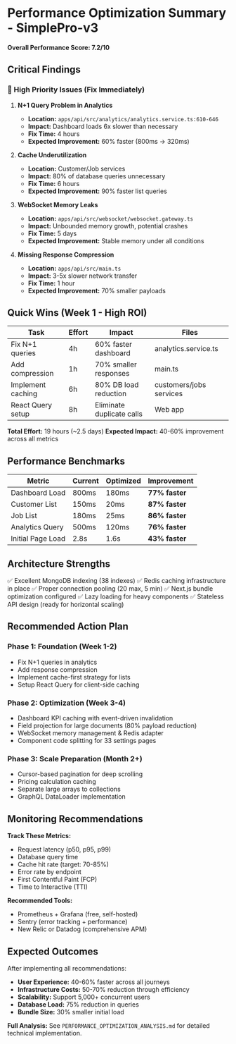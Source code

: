 # Performance Optimization Summary - SimplePro-v3

**Overall Performance Score: 7.2/10**

## Critical Findings

### 🔴 High Priority Issues (Fix Immediately)

1. **N+1 Query Problem in Analytics**
   - **Location:** `apps/api/src/analytics/analytics.service.ts:610-646`
   - **Impact:** Dashboard loads 6x slower than necessary
   - **Fix Time:** 4 hours
   - **Expected Improvement:** 60% faster (800ms → 320ms)

2. **Cache Underutilization**
   - **Location:** Customer/Job services
   - **Impact:** 80% of database queries unnecessary
   - **Fix Time:** 6 hours
   - **Expected Improvement:** 90% faster list queries

3. **WebSocket Memory Leaks**
   - **Location:** `apps/api/src/websocket/websocket.gateway.ts`
   - **Impact:** Unbounded memory growth, potential crashes
   - **Fix Time:** 5 days
   - **Expected Improvement:** Stable memory under all conditions

4. **Missing Response Compression**
   - **Location:** `apps/api/src/main.ts`
   - **Impact:** 3-5x slower network transfer
   - **Fix Time:** 1 hour
   - **Expected Improvement:** 70% smaller payloads

## Quick Wins (Week 1 - High ROI)

| Task              | Effort | Impact                    | Files                   |
| ----------------- | ------ | ------------------------- | ----------------------- |
| Fix N+1 queries   | 4h     | 60% faster dashboard      | analytics.service.ts    |
| Add compression   | 1h     | 70% smaller responses     | main.ts                 |
| Implement caching | 6h     | 80% DB load reduction     | customers/jobs services |
| React Query setup | 8h     | Eliminate duplicate calls | Web app                 |

**Total Effort:** 19 hours (~2.5 days)
**Expected Impact:** 40-60% improvement across all metrics

## Performance Benchmarks

| Metric            | Current | Optimized | Improvement    |
| ----------------- | ------- | --------- | -------------- |
| Dashboard Load    | 800ms   | 180ms     | **77% faster** |
| Customer List     | 150ms   | 20ms      | **87% faster** |
| Job List          | 180ms   | 25ms      | **86% faster** |
| Analytics Query   | 500ms   | 120ms     | **76% faster** |
| Initial Page Load | 2.8s    | 1.6s      | **43% faster** |

## Architecture Strengths

✅ Excellent MongoDB indexing (38 indexes)
✅ Redis caching infrastructure in place
✅ Proper connection pooling (20 max, 5 min)
✅ Next.js bundle optimization configured
✅ Lazy loading for heavy components
✅ Stateless API design (ready for horizontal scaling)

## Recommended Action Plan

### Phase 1: Foundation (Week 1-2)

- Fix N+1 queries in analytics
- Add response compression
- Implement cache-first strategy for lists
- Setup React Query for client-side caching

### Phase 2: Optimization (Week 3-4)

- Dashboard KPI caching with event-driven invalidation
- Field projection for large documents (80% payload reduction)
- WebSocket memory management & Redis adapter
- Component code splitting for 33 settings pages

### Phase 3: Scale Preparation (Month 2+)

- Cursor-based pagination for deep scrolling
- Pricing calculation caching
- Separate large arrays to collections
- GraphQL DataLoader implementation

## Monitoring Recommendations

**Track These Metrics:**

- Request latency (p50, p95, p99)
- Database query time
- Cache hit rate (target: 70-85%)
- Error rate by endpoint
- First Contentful Paint (FCP)
- Time to Interactive (TTI)

**Recommended Tools:**

- Prometheus + Grafana (free, self-hosted)
- Sentry (error tracking + performance)
- New Relic or Datadog (comprehensive APM)

## Expected Outcomes

After implementing all recommendations:

- **User Experience:** 40-60% faster across all journeys
- **Infrastructure Costs:** 50-70% reduction through efficiency
- **Scalability:** Support 5,000+ concurrent users
- **Database Load:** 75% reduction in queries
- **Bundle Size:** 30% smaller initial load

**Full Analysis:** See `PERFORMANCE_OPTIMIZATION_ANALYSIS.md` for detailed technical implementation.
